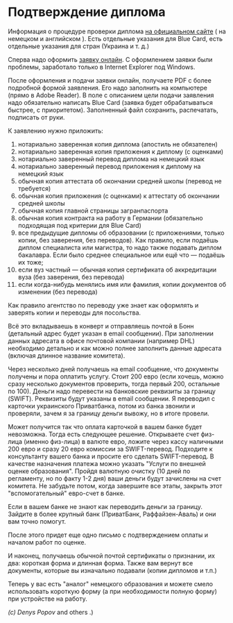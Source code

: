 # Подтверждение диплома

Информация о процедуре проверки диплома [на официальном сайте](https://www.kmk.org/kmk/information-in-english/statement-of-comparability-for-foreign-higher-education-qualifications.html) ( на немецком и английском ).
Есть отдельные указания для Blue Card, есть отдельные указания для стран (Украина и т. д.)

Сперва надо оформить [заявку онлайн](https://www.kmk.org/kmk/information-in-english/statement-of-comparability-for-foreign-higher-education-qualifications/application-and-fees/application-form.html).
С оформлением заявки были проблемы, заработало только в Internet Explorer под Windows.

После оформления и подачи заявки онлайн, получаете PDF с более подробной формой заявления. Его надо заполнить на компьютере (прямо в Adobe Reader). В поле с описанием цели подачи заявления надо обязательно написать Blue Card (заявка будет обрабатываться быстрее, с приоритетом). Заполненный файл сохранить, распечатать, подписать от руки.

К заявлению нужно приложить:

1. нотариально заверенная копия диплома (апостиль не обязателен)
2. нотариально заверенная копия приложения к диплому (с оценками)
3. нотариально заверенный перевод диплома на немецкий язык
4. нотариально заверенный перевод приложения к диплому на немецкий язык
5. обычная копия аттестата об окончании средней школы (перевод не требуется)
6. обычная копия приложения (с оценками) к аттестату об окончании средней школы
7. обычная копия главной страницы загранпаспорта
8. обычная копия контракта на работу в Германии (обязательно подходящая под критерии для Blue Card)
9. все предыдущие дипломы об образовании (с приложениями, только копии, без заверения, без переводов). Как правило, если подаёшь диплом специалиста или магистра, то надо также подавать диплом бакалавра. Если было среднее специальное или ещё что — подаёшь их тоже;
10. если вуз частный — обычная копия сертификата об аккредитации вуза (без заверения, без перевода)
11. если когда-нибудь менялись имя или фамилия, копии документов об изменении (без перевода)

Как правило агентство по переводу уже знает как оформлять и заверять копии и переводы для посольства.

Всё это вкладываешь в конверт и отправляешь почтой в Бонн (детальный адрес будет указан в email сообщении). При заполнении данных адресата в офисе почтовой компании (например DHL) необходимо детально и как можно полнее заполнить данные адресата (включая длинное название комитета).

Через несколько дней получаешь на email сообщение, что документы получены и пора оплатить услугу. Стоит 200 евро (если хочешь, можно сразу несколько документов проверить, тогда первый 200, остальные по 100). Деньги надо перевести на банковские реквизиты за границу (SWIFT). Реквизиты будут указаны в email сообщении. Я переводил с карточки украинского Приватбанка, потом из банка звонили и проверяли, зачем я за границу деньги вывожу, но в итоге провели.

Может получится так что оплата карточкой в вашем банке будет невозможна. Тогда есть следующее решение. Открываете счет физ-лица (именно физ-лица) в валюте евро, ложите через кассу наличными 200 евро и сразу 20 евро комиссии за SWIFT-перевод. Подходите к консультанту вашего банка и просите его сделать SWIFT-перевод. В качестве назначения платежа можно указать "Услуги по внешней оценке образования". Пройдя валютную очистку (10 дней по регламенту, но по факту 1-2 дня) ваши деньги будут зачислены на счет комитета. Не забудьте потом, когда завершите все этапы, закрыть этот "вспомогательный" евро-счет в банке.

Если в вашем банке не знают как переводить деньги за границу. Зайдите в более крупный банк (ПриватБанк, Раффайзен-Аваль) и они вам точно помогут.

После этого придет еще одно письмо с подтверждением оплаты и началом работ по оценке.

И наконец, получаешь обычной почтой сертификаты о признании, их два: короткая форма и длинная форма.
Также вам вернут все документы, которые вы изначально подавали (копии дипломов и т.п.)

Теперь у вас есть "аналог" немецкого образования и можете смело использовать короткую форму (а при необходимости полную форму) при устройстве на работу.



*(c) Denys Popov* and others .)
